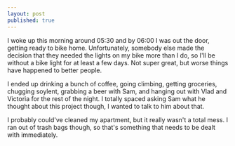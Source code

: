 ```yaml
---
layout: post
published: true
---
```



I woke up this morning around 05:30 and by 06:00 I was out the door, getting ready to bike home. Unfortunately, somebody else made the decision that they needed the lights on my bike more than I do, so I'll be without a bike light for at least a few days. Not super great, but worse things have happened to better people.

I ended up drinking a bunch of coffee, going climbing, getting groceries, chugging soylent, grabbing a beer with Sam, and hanging out with Vlad and Victoria for the rest of the night. I totally spaced asking Sam what he thought about this project though, I wanted to talk to him about that.

I probably could've cleaned my apartment, but it really wasn't a total mess. I ran out of trash bags though, so that's something that needs to be dealt with immediately.
